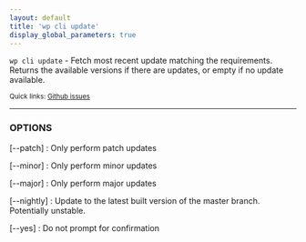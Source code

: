 ```yaml
---
layout: default
title: 'wp cli update'
display_global_parameters: true
---
```


`wp cli update` - Fetch most recent update matching the requirements. Returns the available versions if there are updates, or empty if no update available.

<small>Quick links: <a href="https://github.com/wp-cli/wp-cli/issues?q=is%3Aopen+label%3Acommand%3Aupdate+sort%3Aupdated-desc">Github issues</a></small>

<hr />

### OPTIONS

[\--patch]
: Only perform patch updates

[\--minor]
: Only perform minor updates

[\--major]
: Only perform major updates

[\--nightly]
: Update to the latest built version of the master branch. Potentially unstable.

[\--yes]
: Do not prompt for confirmation



